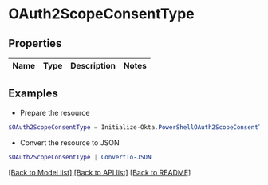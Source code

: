 # OAuth2ScopeConsentType
## Properties

Name | Type | Description | Notes
------------ | ------------- | ------------- | -------------

## Examples

- Prepare the resource
```powershell
$OAuth2ScopeConsentType = Initialize-Okta.PowerShellOAuth2ScopeConsentType 
```

- Convert the resource to JSON
```powershell
$OAuth2ScopeConsentType | ConvertTo-JSON
```

[[Back to Model list]](../README.md#documentation-for-models) [[Back to API list]](../README.md#documentation-for-api-endpoints) [[Back to README]](../README.md)

